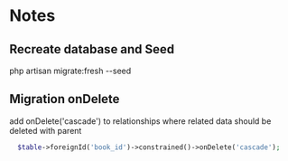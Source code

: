 # Notes

## Recreate database and Seed
php artisan migrate:fresh --seed

## Migration onDelete
add onDelete('cascade') to relationships where related data should be deleted with parent

```php
  $table->foreignId('book_id')->constrained()->onDelete('cascade');
```